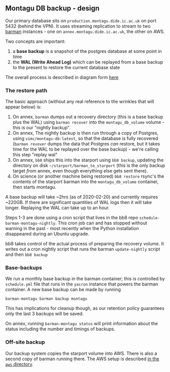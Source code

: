 ## Montagu DB backup - design

Our primary database sits on `production.montagu.dide.ic.ac.uk` on port 5432 (behind the VPN).  It uses streaming replication to stream to two [barman](https://www.pgbarman.org/) instances - one on `annex.montagu.dide.ic.ac.uk`, the other on AWS.

Two concepts are important:

1. a **base backup** is a snapshot of the postgres database at some point in time
2. the **WAL (Write Ahead Log)** which can be replayed from a base backup to the present to restore the current database state

The overall process is described in diagram form [here](https://github.com/vimc/montagu-machine/blob/master/docs/diagrams/Database%20backup.png)

### The restore path

The basic approach (without any real reference to the wrinkles that will appear below) is:

1. On annex, `barman` dumps out a recovery directory (this is a base backup plus the WAL) using `barman recover` into the `montagu_db_volume` volume - this is our "nightly backup".
2. On annex, The nightly backup is then run through a copy of Postgres, using `vimc/montagu-db:latest`, so that the database is fully recovered (`barman revover` dumps the data that Postgres *can* restore, but it takes time for the WAL to be replayed over the base backup) - we're calling this step "replay wal"
3. On annex, `bb8` ships this into the starport using `bb8 backup`, updating the directory on disk `~/starport/barman_to_starport` (this is the only backup target _from_ annex, even though everything else gets sent there).
4. On science (or another machine being restored) `bb8 restore` rsync's the contents of the starport barman into the `montagu_db_volume` container, then starts montagu.

A base backup will take ~2hrs (as of 2020-02-20) and currently requires ~220GB.  If there are significant quantities of WAL logs then it will take longer.  Replaying the WAL can take up to an hour.

Steps 1-3 are done using a cron script that lives in the bb8 repo `schedule-barman-montagu-nightly`.  This cron job can and has stopped without warning in the past - most recently when the Python installation disappeared during an Ubuntu upgrade.

bb8 takes control of the actual process of preparing the recovery volume.  It writes out a cron nightly script that runs the barman `update-nightly` script and then `bb8 backup`

### Base-backups

We run a monthly base backup in the barman container; this is controlled by `schedule.yml` file that runs in the `yacron` instance that powers the barman container.  A new base backup can be made by running

```
barman-montagu barman backup montagu
```

This has implications for cleanup though, as our retention policy guarantees only the last 3 backups will be saved.

On annex, running `barman-montagu status` will print information about the status including the number and timings of backups.

### Off-site backup

Our backup system copies the starport volume into AWS.  There is also a second copy of barman running there.  The AWS setup is described [in the `aws` directory](aws).
